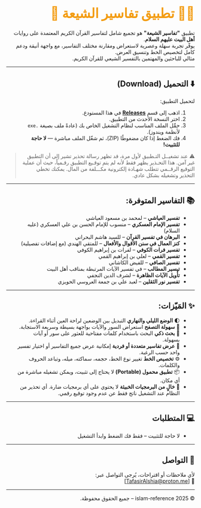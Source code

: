<div dir="rtl">


<h1 dir="rtl" style="color:#f39c12; font-size:2.5em;"> 🌟📘 تطبيق تفاسير الشيعة 🌟</h1>


تطبيق **"تفاسير الشيعة"** هو تجميع شامل لتفاسير القرآن الكريم المعتمدة على روايات **أهل البيت عليهم السلام**.  
يوفّر تجربة سهلة وعصرية لاستعراض ومقارنة مختلف التفاسير، مع واجهة أنيقة ودعم كامل لتخصيص الخط وتنسيق العرض.  
مثالي للباحثين والمهتمين بالتفسير الشيعي للقرآن الكريم.

---

## ⬇️ التحميل (Download)

لتحميل التطبيق:

1. اذهب إلى قسم **[Releases](../../releases)** في هذا المستودع.
2. اختر النسخة الأحدث من التطبيق.
3. حمِّل الملف المناسب لنظام التشغيل الخاص بك (عادةً ملف بصيغة `.exe` لأنظمة ويندوز).
4. فك الضغط إذا كان مضغوطًا (ZIP)، ثم شغّل الملف مباشرة — **لا حاجة للتثبيت!**

> ⚠️ عند تشغيــل التـطبيق لأول مرة،
قد تظهر رسالة تحذير تشير إلى أن التطبيق غير آمن.
هذا التحـذير يظهر فقط لأنه لم يتم توقـيع التطبيق رقـمياً، حيث أن عملية التوقيع الرقــمي تتطلب شهـادة إلكترونية مكـــلفة من المال.
يمكنك تخطي التحذير وتشغيله بشكل عادي.

---

## 📚 التفاسير المتوفرة:

- **تفسير العياشي** – لمحمد بن مسعود العياشي  
- **تفسير الإمام العسكري** – منسوب للإمام الحسن بن علي العسكري (عليه السلام)  
- **البرهان في تفسير القرآن** – للسيد هاشم البحراني  
- **كنز العمال في سنن الأقوال والأفعال** – للمتقي الهندي (مع إضافات تفصيلية)  
- **تفسير فرات الكوفي** – لفرات بن إبراهيم الكوفي  
- **تفسير القمي** – لعلي بن إبراهيم القمي  
- **تفسير الصافي** – للفيض الكاشاني  
- **تيسير المطالب** – في تفسير الآيات المرتبطة بمناقب أهل البيت  
- **تأويل الآيات الظاهرة** – لشرف الدين النجفي  
- **تفسير نور الثقلين** – لعبد علي بن جمعة العروسي الحويزي  

---

## ✨ المَيّزات:

<div dir="rtl">

<ul>

<li>🌓 <strong>الوضع الليلي والنهاري</strong>  
التبديل بين الوضعين لراحة العين أثناء القراءة.</li>

<li>📖 <strong>سهولة التصفح</strong>  
استعراض السور والآيات بواجهة بسيطة وسريعة الاستجابة.</li>

<li>🔎 <strong>بحث ذكي</strong>  
البحث باستخدام كلمات مفتاحية للعثور على سور أو آيات بسهولة.</li>

<li>📝 <strong>عرض تفاسير متعددة أو فردية</strong>  
إمكانية عرض جميع التفاسير أو اختيار تفسير واحد حسب الرغبة.</li>

<li>⚙️ <strong>تخصيص الخط</strong>  
تغيير نوع الخط، حجمه، سماكته، ميله، وتباعد الحروف والكلمات.</li>

<li>📦 <strong>تطبيق محمول (Portable)</strong>  
لا يحتاج إلى تثبيت، ويمكن تشغيله مباشرة من أي مكان.</li>

<li>🔐 <strong>خالٍ من البرمجيات الخبيثة</strong>  
لا يحتوي على أي برمجيات ضارة. أي تحذير من النظام عند التشغيل ناتج فقط عن عدم وجود توقيع رقمي.</li>

</ul>

</div>

---

## 💻 المتطلبات


- لا حاجة للتثبيت – فقط فك الضغط وابدأ التشغيل

---

## 📩 التواصل

لأي ملاحظات أو اقتراحات، يُرجى التواصل عبر:  
📧 [TafasirAlshia@proton.me] 

---

© 2025 islam-reference – جميع الحقوق محفوظة.
</div>
